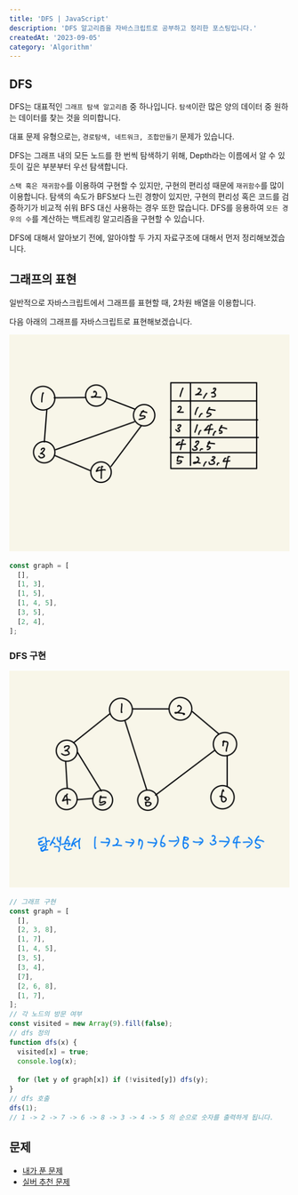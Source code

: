 ```yaml
---
title: 'DFS | JavaScript'
description: 'DFS 알고리즘을 자바스크립트로 공부하고 정리한 포스팅입니다.'
createdAt: '2023-09-05'
category: 'Algorithm'
---
```


## DFS

DFS는 대표적인 `그래프 탐색 알고리즘` 중 하나입니다. `탐색`이란 많은 양의 데이터 중 원하는 데이터를 찾는 것을 의미합니다.

대표 문제 유형으로는, `경로탐색, 네트워크, 조합만들기` 문제가 있습니다.

DFS는 그래프 내의 모든 노드를 한 번씩 탐색하기 위해, Depth라는 이름에서 알 수 있듯이 깊은 부분부터 우선 탐색합니다. 

`스택 혹은 재귀함수`를 이용하여 구현할 수 있지만, 구현의 편리성 때문에 `재귀함수`를 많이 이용합니다. 탐색의 속도가 BFS보다 느린 경향이 있지만, 구현의 편리성 혹은 코드를 검증하기가 비교적 쉬워 BFS 대신 사용하는 경우 또한 많습니다. DFS를 응용하여 `모든 경우의 수`를 계산하는 백트레킹 알고리즘을 구현할 수 있습니다.

DFS에 대해서 알아보기 전에, 알아야할 두 가지 자료구조에 대해서 먼저 정리해보겠습니다.

## 그래프의 표현

일반적으로 자바스크립트에서 그래프를 표현할 때, 2차원 배열을 이용합니다.

다음 아래의 그래프를 자바스크립트로 표현해보겠습니다.

![그림1](https://raw.githubusercontent.com/jinnkimm7/jin-blog/fd3008c50b02290b26c545c421c84f97c8d4d1f8/public/images/algorithm/dfs/dfs1.jpeg)

```js
const graph = [
  [],
  [1, 3],
  [1, 5],
  [1, 4, 5],
  [3, 5],
  [2, 4],
];
```

### DFS 구현
![그림2](https://raw.githubusercontent.com/jinnkimm7/jin-blog/fd3008c50b02290b26c545c421c84f97c8d4d1f8/public/images/algorithm/dfs/dfs2.jpeg)

```js
// 그래프 구현
const graph = [
  [],
  [2, 3, 8],
  [1, 7],
  [1, 4, 5],
  [3, 5],
  [3, 4],
  [7],
  [2, 6, 8],
  [1, 7],
];
// 각 노드의 방문 여부
const visited = new Array(9).fill(false);
// dfs 정의
function dfs(x) {
  visited[x] = true;
  console.log(x);

  for (let y of graph[x]) if (!visited[y]) dfs(y);
}
// dfs 호출
dfs(1);
// 1 -> 2 -> 7 -> 6 -> 8 -> 3 -> 4 -> 5 의 순으로 숫자를 출력하게 됩니다.
```

## 문제

- [내가 푼 문제](https://solved.ac/search?query=s%40jiinnkimm7%20%23dfs&sort=level&direction=desc)
- [실버 추천 문제](https://coding-grandpa.tistory.com/122)